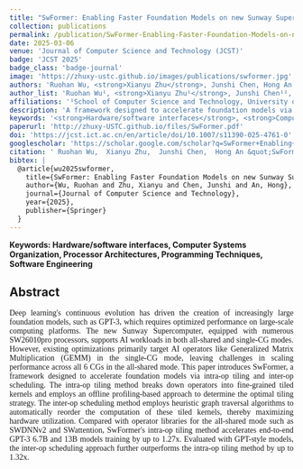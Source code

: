 ```yaml
---
title: "SwFormer: Enabling Faster Foundation Models on new Sunway Supercomputer via Holistic Kernel Tiling and Scheduling"
collection: publications
permalink: /publication/SwFormer-Enabling-Faster-Foundation-Models-on-new-Sunway-Supercomputer-via-Holistic-Kernel-Tiling-and-Scheduling
date: 2025-03-06
venue: 'Journal of Computer Science and Technology (JCST)'
badge: 'JCST 2025'
badge_class: 'badge-journal'
image: 'https://zhuxy-ustc.github.io/images/publications/swformer.jpg'
authors: 'Ruohan Wu, <strong>Xianyu Zhu</strong>, Junshi Chen, Hong An'
author_list: 'Ruohan Wu¹, <strong>Xianyu Zhu¹</strong>, Junshi Chen¹², Hong An¹²'
affiliations: '¹School of Computer Science and Technology, University of Science and Technology of China, Hefei, China<br>²Laoshan Laboratory, Qingdao, China'
description: 'A framework designed to accelerate foundation models via intra-op tiling and inter-op scheduling on the new Sunway Supercomputer.'
keywords: '<strong>Hardware/software interfaces</strong>, <strong>Computer Systems Organization</strong>, <strong>Processor Architectures</strong>, <strong>Programming Techniques</strong>, <strong>Software Engineering</strong>'
paperurl: 'http://zhuxy-USTC.github.io/files/SwFormer.pdf'
doi: 'https://jcst.ict.ac.cn/en/article/doi/10.1007/s11390-025-4761-0'
googlescholar: 'https://scholar.google.com/scholar?q=SwFormer+Enabling+Faster+Foundation+Models+Sunway+Supercomputer'
citation: ' Ruohan Wu,  Xianyu Zhu,  Junshi Chen,  Hong An &quot;SwFormer: Enabling Faster Foundation Models on new Sunway Supercomputer via Holistic Kernel Tiling and Scheduling.&quot; Journal of Computer Science and Technology(JCST), 2025.'
bibtex: |
  @article{wu2025swformer,
    title={SwFormer: Enabling Faster Foundation Models on new Sunway Supercomputer via Holistic Kernel Tiling and Scheduling},
    author={Wu, Ruohan and Zhu, Xianyu and Chen, Junshi and An, Hong},
    journal={Journal of Computer Science and Technology},
    year={2025},
    publisher={Springer}
  }
---
```


**Keywords: Hardware/software interfaces, Computer Systems Organization, Processor Architectures, Programming Techniques, Software Engineering**

## Abstract

<div style="font-family: 'Times New Roman', Times, serif;">
<p style="text-align: justify;">
Deep learning's continuous evolution has driven the creation of increasingly large foundation models, such as GPT-3, which requires optimized performance on large-scale computing platforms. The new Sunway Supercomputer, equipped with numerous SW26010pro processors, supports AI workloads in both all-shared and single-CG modes. However, existing optimizations primarily target AI operators like Generalized Matrix Multiplication (GEMM) in the single-CG mode, leaving challenges in scaling performance across all 6 CGs in the all-shared mode. This paper introduces SwFormer, a framework designed to accelerate foundation models via intra-op tiling and inter-op scheduling. The intra-op tiling method breaks down operators into fine-grained tiled kernels and employs an offline profiling-based approach to determine the optimal tiling strategy. The inter-op scheduling method employs heuristic graph traversal algorithms to automatically reorder the computation of these tiled kernels, thereby maximizing hardware utilization. Compared with operator libraries for the all-shared mode such as SWDNNv2 and SWattention, SwFormer's intra-op tiling method accelerates end-to-end GPT-3 6.7B and 13B models training by up to 1.27x. Evaluated with GPT-style models, the inter-op scheduling approach further outperforms the intra-op tiling method by up to 1.32x.
</p>
</div>
